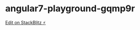 # angular7-playground-gqmp9r

[Edit on StackBlitz ⚡️](https://stackblitz.com/edit/angular7-playground-gqmp9r)